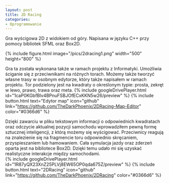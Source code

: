 ```yaml
---
layout: post
title: 2D Racing
categories:
- Oprogramowanie
---
```


Gra wyścigowa 2D z widokiem od góry. Napisana w języku C++ przy pomocy bibliotek SFML oraz Box2D.

{% include figure.html image="/pics/2dracing1.png" width="500" height="800" %}

Gra ta została wykonana także w ramach projektu z Informatyki. Umożliwia ściganie się z przeciwnikami na różnych torach. Możemy także tworzyć własne trasy w osobnym edytorze, który także napisałem w ramach projektu. Tor podzielony jest na kwadraty o określonym typie: prosta, zekręt w lewo, prawo, trawa oraz meta. 
{% include googleDrivePlayer.html id="1caP0KGbfBlv4BPnuFSBJOfECxKKN5w26/preview" %}
{% include button.html text="Edytor map" icon="github" link="https://github.com/TheDarkPhoenix/2DRacing-Map-Editor" color="#0366d6" %}

Dzięki zawarciu w pliku tekstowym informacji o odpowiednich kwadratach oraz odczycie aktualnej pozycji samochodu wprowadziłem pewną formę sztucznej inteligencji, z którą możemy się wyścigować. Przeciwnicy reagują na znalezienie się na fragmencie toru odpowiednio skręcaniem, przyspieszaniem lub hamowaniem. Cała symulacja jazdy oraz zderzeń oparta jest na bibliotece Box2D. Dzięki temu udało mi się uzyskać realistyczne interakcje między samochodami.  
{% include googleDrivePlayer.html id="1R87yQX23XnZ25PLVj8EW65OP0qda675Z/preview" %}
{% include button.html text="2DRacing" icon="github" link="https://github.com/TheDarkPhoenix/2DRacing" color="#0366d6" %}
